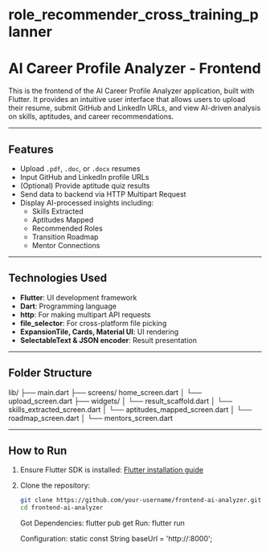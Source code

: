 # role_recommender_cross_training_planner

# AI Career Profile Analyzer - Frontend

This is the frontend of the AI Career Profile Analyzer application, built with Flutter. It provides an intuitive user interface that allows users to upload their resume, submit GitHub and LinkedIn URLs, and view AI-driven analysis on skills, aptitudes, and career recommendations.

---

## Features

- Upload `.pdf`, `.doc`, or `.docx` resumes
- Input GitHub and LinkedIn profile URLs
- (Optional) Provide aptitude quiz results
- Send data to backend via HTTP Multipart Request
- Display AI-processed insights including:
  - Skills Extracted
  - Aptitudes Mapped
  - Recommended Roles
  - Transition Roadmap
  - Mentor Connections

---

## Technologies Used

- **Flutter**: UI development framework
- **Dart**: Programming language
- **http**: For making multipart API requests
- **file_selector**: For cross-platform file picking
- **ExpansionTile, Cards, Material UI**: UI rendering
- **SelectableText & JSON encoder**: Result presentation

---

## Folder Structure

lib/
├── main.dart
├── screens/
home_screen.dart
│ └── upload_screen.dart
├── widgets/
│ └── result_scaffold.dart
│ └── skills_extracted_screen.dart
│ └── aptitudes_mapped_screen.dart
│ └── roadmap_screen.dart
│ └── mentors_screen.dart

---

## How to Run

1. Ensure Flutter SDK is installed: [Flutter installation guide](https://flutter.dev/docs/get-started/install)
2. Clone the repository:

   ```bash
   git clone https://github.com/your-username/frontend-ai-analyzer.git
   cd frontend-ai-analyzer
   ```

   Got Dependencies:
   flutter pub get
   Run:
   flutter run

   Configuration:
   static const String baseUrl = 'http://<my-backend-ip>:8000';
